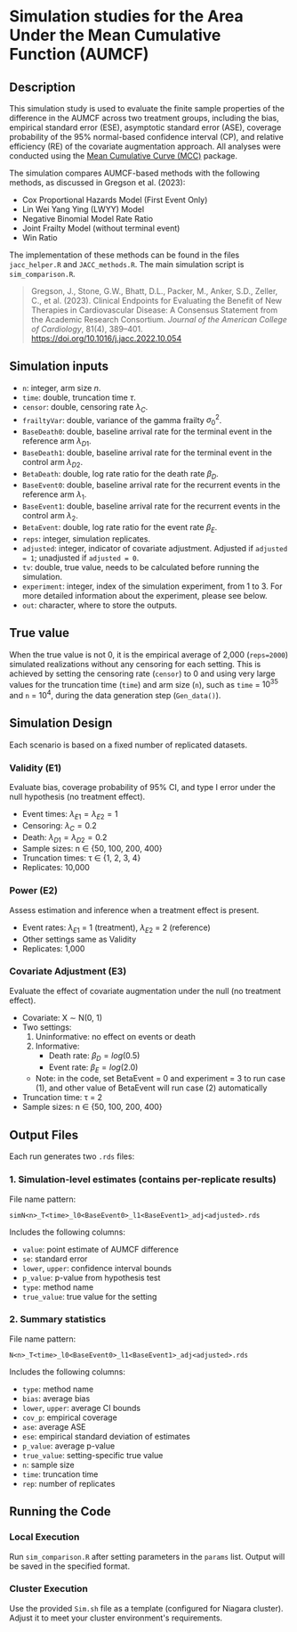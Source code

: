 # Simulation studies for the Area Under the Mean Cumulative Function (AUMCF)

## Description
This simulation study is used to evaluate the finite sample properties of the difference in the AUMCF across two treatment groups, including the bias, empirical standard error (ESE), asymptotic standard error (ASE), coverage probability of the 95% normal-based confidence interval (CP), and relative efficiency (RE) of the covariate augmentation approach. All analyses were conducted using the [Mean Cumulative Curve (MCC)](https://github.com/zrmacc/MCC.git) package.

The simulation compares AUMCF-based methods with the following methods, as discussed in Gregson et al. (2023):
- Cox Proportional Hazards Model (First Event Only)
- Lin Wei Yang Ying (LWYY) Model
- Negative Binomial Model Rate Ratio
- Joint Frailty Model (without terminal event)
- Win Ratio

The implementation of these methods can be found in the files `jacc_helper.R` and `JACC_methods.R`. The main simulation script is `sim_comparison.R`.

> Gregson, J., Stone, G.W., Bhatt, D.L., Packer, M., Anker, S.D., Zeller, C., et al. (2023). 
> Clinical Endpoints for Evaluating the Benefit of New Therapies in Cardiovascular Disease: A Consensus Statement from the Academic Research Consortium. *Journal of the American College of Cardiology*, 81(4), 389–401. https://doi.org/10.1016/j.jacc.2022.10.054

## Simulation inputs
- `n`: integer, arm size $n$.
- `time`: double, truncation time $\tau$.
- `censor`: double, censoring rate $\lambda_C$.
- `frailtyVar`: double, variance of the gamma frailty $\sigma_0^2$.
- `BaseDeath0`: double, baseline arrival rate for the terminal event in the reference arm $\lambda_{D1}$.
- `BaseDeath1`: double, baseline arrival rate for the terminal event in the control arm $\lambda_{D2}$.
- `BetaDeath`: double, log rate ratio for the death rate $\beta_D$.
- `BaseEvent0`: double, baseline arrival rate for the recurrent events in the reference arm $\lambda_1$.
- `BaseEvent1`: double, baseline arrival rate for the recurrent events in the control arm $\lambda_2$.
- `BetaEvent`: double, log rate ratio for the event rate $\beta_E$.
- `reps`: integer, simulation replicates.
- `adjusted`: integer, indicator of covariate adjustment. Adjusted if `adjusted = 1`; unadjusted if `adjusted = 0`.
- `tv`: double, true value, needs to be calculated before running the simulation.
- `experiment`: integer, index of the simulation experiment, from 1 to 3. For more detailed information about the experiment, please see below.
- `out`: character, where to store the outputs.


## True value
When the true value is not 0, it is the empirical average of 2,000 (`reps=2000`) simulated realizations without any censoring for each setting. This is achieved by setting the censoring rate (`censor`) to 0 and using very large values for the truncation time (`time`) and arm size (`n`), such as `time` = $10^{35}$ and `n` = $10^4$, during the data generation step (`Gen_data()`).

## Simulation Design
Each scenario is based on a fixed number of replicated datasets.

### Validity (E1)
Evaluate bias, coverage probability of 95% CI, and type I error under the null hypothesis (no treatment effect).
- Event times: $λ_{E1} = λ_{E2} =1$
- Censoring: $λ_{C} = 0.2$
- Death: $λ_{D1} = λ_{D2} =0.2$
- Sample sizes: n ∈ {50, 100, 200, 400}
- Truncation times: τ ∈ {1, 2, 3, 4}
- Replicates: 10,000

### Power (E2)
Assess estimation and inference when a treatment effect is present.
- Event rates: $λ_{E1}$ = 1 (treatment), $λ_{E2}$ = 2 (reference)
- Other settings same as Validity
- Replicates: 1,000

### Covariate Adjustment (E3)
Evaluate the effect of covariate augmentation under the null (no treatment effect).
- Covariate: X ∼ N(0, 1)
- Two settings:
  1. Uninformative: no effect on events or death
  2. Informative:
     - Death rate: $β_D = log(0.5)$
     - Event rate: $β_E = log(2.0)$
  - Note: in the code, set BetaEvent = 0 and experiment = 3 to run case (1), and other value of BetaEvent will run case (2) automatically
- Truncation time: τ = 2
- Sample sizes: n ∈ {50, 100, 200, 400}

## Output Files
Each run generates two `.rds` files:

### 1. Simulation-level estimates (contains per-replicate results)
File name pattern:
```
simN<n>_T<time>_l0<BaseEvent0>_l1<BaseEvent1>_adj<adjusted>.rds
```
Includes the following columns:
- `value`: point estimate of AUMCF difference
- `se`: standard error
- `lower`, `upper`: confidence interval bounds
- `p_value`: p-value from hypothesis test
- `type`: method name
- `true_value`: true value for the setting

### 2. Summary statistics
File name pattern:
```
N<n>_T<time>_l0<BaseEvent0>_l1<BaseEvent1>_adj<adjusted>.rds
```
Includes the following columns:
- `type`: method name
- `bias`: average bias
- `lower`, `upper`: average CI bounds
- `cov_p`: empirical coverage
- `ase`: average ASE
- `ese`: empirical standard deviation of estimates
- `p_value`: average p-value
- `true_value`: setting-specific true value
- `n`: sample size
- `time`: truncation time
- `rep`: number of replicates

## Running the Code

### Local Execution
Run `sim_comparison.R` after setting parameters in the `params` list. Output will be saved in the specified format.

### Cluster Execution
Use the provided `Sim.sh` file as a template (configured for Niagara cluster). Adjust it to meet your cluster environment's requirements.
